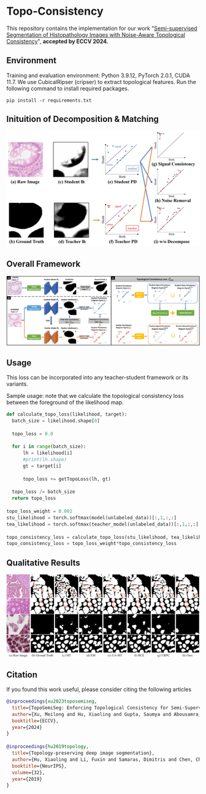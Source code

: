 # Topo-Consistency
This repository contains the implementation for our work "[Semi-supervised Segmentation of Histopathology
Images with Noise-Aware Topological Consistency](https://arxiv.org/pdf/2311.16447)", **accepted by ECCV 2024.**

## Environment
Training and evaluation environment: Python 3.9.12, PyTorch 2.0.1, CUDA 11.7.
We use CubicalRipser (cripser) to extract topological features.
Run the following command to install required packages.
```
pip install -r requirements.txt
```

## Inituition of Decomposition & Matching
<p align="center">
  <img src="./figures/inituition.jpg" alt="drawing", width="850"/>
</p>

## Overall Framework
<p align="center">
  <img src="./figures/overall_framework.jpg" alt="drawing", width="850"/>
</p>

## Usage
This loss can be incorporated into any teacher-student framework or its variants.

Sample usage: note that we calculate the topological consistency loss between the foreground of the likelihood map.

```python
def calculate_topo_loss(likelihood, target):
  batch_size = likelihood.shape[0]
  
  topo_loss = 0.0
  
  for i in range(batch_size):
      lh = likelihood[i]
      #print(lh.shape)
      gt = target[i]

      topo_loss += getTopoLoss(lh, gt)
  
  topo_loss /= batch_size
  return topo_loss

topo_loss_weight = 0.002
stu_likelihood = torch.softmax(model(unlabeled_data))[:,1,:,:]
tea_likelihood = torch.softmax(teacher_model(unlabeled_data))[:,1,:,:]

topo_consistency_loss = calculate_topo_loss(stu_likelihood, tea_likelihood)
topo_consistency_loss = topo_loss_weight*topo_consistency_loss
```
  

## Qualitative Results
<p align="center">
  <img src="./figures/qualitative_results.jpg" alt="drawing", width="850"/>
</p>

## Citation
If you found this work useful, please consider citing the following articles
```bibtex
@inproceedings{xu2023toposemiseg,
  title={TopoSemiSeg: Enforcing Topological Consistency for Semi-Supervised Segmentation of Histopathology Images},
  author={Xu, Meilong and Hu, Xiaoling and Gupta, Saumya and Abousamra, Shahira and Chen, Chao},
  booktitle={ECCV},
  year={2024}
}

@inproceedings{hu2019topology,
  title={Topology-preserving deep image segmentation},
  author={Hu, Xiaoling and Li, Fuxin and Samaras, Dimitris and Chen, Chao},
  booktitle={NeurIPS},
  volume={32},
  year={2019}
}
